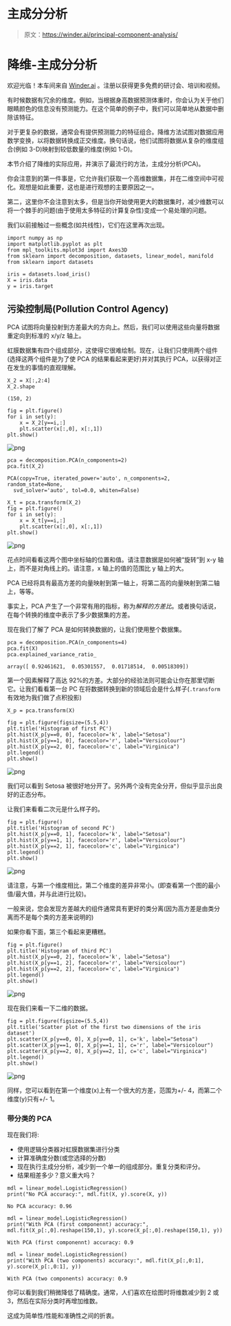 # 主成分分析

> 原文：<https://winder.ai/principal-component-analysis/>

# 降维-主成分分析

欢迎光临！本车间来自 [Winder.ai](https://Winder.ai/?utm_source=winderresearch&utm_medium=notebook&utm_campaign=workshop&utm_term=individual) 。注册以获得更多免费的研讨会、培训和视频。

有时候数据有冗余的维度。例如，当根据身高数据预测体重时，你会认为关于他们眼睛颜色的信息没有预测能力。在这个简单的例子中，我们可以简单地从数据中删除该特征。

对于更复杂的数据，通常会有提供预测能力的特征组合。降维方法试图对数据应用数学变换，以将数据转换成正交维度。换句话说，他们试图将数据从复杂的维度组合(例如 3-D)映射到较低数量的维度(例如 1-D)。

本节介绍了降维的实际应用，并演示了最流行的方法，主成分分析(PCA)。

你会注意到的第一件事是，它允许我们获取一个高维数据集，并在二维空间中可视化。观想是如此重要，这也是进行观想的主要原因之一。

第二，这里你不会注意到太多，但是当你开始使用更大的数据集时，减少维数可以将一个棘手的问题(由于使用太多特征的计算复杂性)变成一个易处理的问题。

我们以前接触过一些概念(如共线性)，它们在这里再次出现。

```
import numpy as np
import matplotlib.pyplot as plt
from mpl_toolkits.mplot3d import Axes3D
from sklearn import decomposition, datasets, linear_model, manifold
from sklearn import datasets 
```

```
iris = datasets.load_iris()
X = iris.data
y = iris.target 
```

## 污染控制局(Pollution Control Agency)

PCA 试图将向量投射到方差最大的方向上。然后，我们可以使用这些向量将数据重定向到标准的 x/y/z 轴上。

虹膜数据集有四个组成部分，这使得它很难绘制。现在，让我们只使用两个组件(选择这两个组件是为了使 PCA 的结果看起来更好)并对其执行 PCA，以获得对正在发生的事情的直观理解。

```
X_2 = X[:,2:4]
X_2.shape 
```

```
(150, 2) 
```

```
fig = plt.figure()
for i in set(y):
    x = X_2[y==i,:]
    plt.scatter(x[:,0], x[:,1])
plt.show() 
```

![png](img/eabc111b8e326076763239fbe11e9120.png)

```
pca = decomposition.PCA(n_components=2)
pca.fit(X_2) 
```

```
PCA(copy=True, iterated_power='auto', n_components=2, random_state=None,
  svd_solver='auto', tol=0.0, whiten=False) 
```

```
X_t = pca.transform(X_2)
fig = plt.figure()
for i in set(y):
    x = X_t[y==i,:]
    plt.scatter(x[:,0], x[:,1])
plt.show() 
```

![png](img/0e0ab908cac391fb69ae0fd380f07758.png)

花点时间看看这两个图中坐标轴的位置和值。请注意数据是如何被“旋转”到 x-y 轴上，而不是对角线上的。请注意，x 轴上的值的范围比 y 轴上的大。

PCA 已经将具有最高方差的向量映射到第一轴上，将第二高的向量映射到第二轴上，等等。

事实上，PCA 产生了一个非常有用的指标，称为*解释的方差比*。或者换句话说，在每个转换的维度中表示了多少数据集的方差。

现在我们了解了 PCA 是如何转换数据的，让我们使用整个数据集。

```
pca = decomposition.PCA(n_components=4)
pca.fit(X)
pca.explained_variance_ratio_ 
```

```
array([ 0.92461621,  0.05301557,  0.01718514,  0.00518309]) 
```

第一个因素解释了高达 92%的方差。大部分的经验法则可能会让你在那里切断它。让我们看看第一台 PC 在将数据转换到新的领域后会是什么样子(`.transform`有效地为我们做了点积投影)

```
X_p = pca.transform(X) 
```

```
fig = plt.figure(figsize=(5.5,4))
plt.title('Histogram of first PC')
plt.hist(X_p[y==0, 0], facecolor='k', label="Setosa")
plt.hist(X_p[y==1, 0], facecolor='r', label="Versicolour")
plt.hist(X_p[y==2, 0], facecolor='c', label="Virginica")
plt.legend()
plt.show() 
```

![png](img/51e56f8aba97390c78ed03e6b7fe2fcb.png)

我们可以看到 Setosa 被很好地分开了。另外两个没有完全分开，但似乎显示出良好的正态分布。

让我们来看看二次元是什么样子的。

```
fig = plt.figure()
plt.title('Histogram of second PC')
plt.hist(X_p[y==0, 1], facecolor='k', label="Setosa")
plt.hist(X_p[y==1, 1], facecolor='r', label="Versicolour")
plt.hist(X_p[y==2, 1], facecolor='c', label="Virginica")
plt.legend()
plt.show() 
```

![png](img/81e1cd32bb575bd23ae126d042e6f82e.png)

请注意，与第一个维度相比，第二个维度的差异非常小。(即查看第一个图的最小值/最大值，并与此进行比较)。

一般来说，您会发现方差越大的组件通常具有更好的类分离(因为高方差是由类分离而不是每个类的方差来说明的)

如果你看下面，第三个看起来更糟糕。

```
fig = plt.figure()
plt.title('Histogram of third PC')
plt.hist(X_p[y==0, 2], facecolor='k', label="Setosa")
plt.hist(X_p[y==1, 2], facecolor='r', label="Versicolour")
plt.hist(X_p[y==2, 2], facecolor='c', label="Virginica")
plt.legend()
plt.show() 
```

![png](img/38d9339c56912701741f55dfa2f1e140.png)

现在我们来看一下二维的数据。

```
fig = plt.figure(figsize=(5.5,4))
plt.title('Scatter plot of the first two dimensions of the iris dataset')
plt.scatter(X_p[y==0, 0], X_p[y==0, 1], c='k', label="Setosa")
plt.scatter(X_p[y==1, 0], X_p[y==1, 1], c='r', label="Versicolour")
plt.scatter(X_p[y==2, 0], X_p[y==2, 1], c='c', label="Virginica")
plt.legend()
plt.show() 
```

![png](img/7c6a9fc2a5196184ac61e79cf6dd6215.png)

同样，您可以看到在第一个维度(x)上有一个很大的方差，范围为+/- 4，而第二个维度(y)只有+/- 1。

### 带分类的 PCA

现在我们将:

*   使用逻辑分类器对虹膜数据集进行分类
*   计算准确度分数(或您选择的分数)
*   现在执行主成分分析，减少到一个单一的组成部分。重复分类和评分。
*   结果相差多少？意义重大吗？

```
mdl = linear_model.LogisticRegression()
print("No PCA accuracy:", mdl.fit(X, y).score(X, y)) 
```

```
No PCA accuracy: 0.96 
```

```
mdl = linear_model.LogisticRegression()
print("With PCA (first componennt) accuracy:", mdl.fit(X_p[:,0].reshape(150,1), y).score(X_p[:,0].reshape(150,1), y)) 
```

```
With PCA (first componennt) accuracy: 0.9 
```

```
mdl = linear_model.LogisticRegression()
print("With PCA (two components) accuracy:", mdl.fit(X_p[:,0:1], y).score(X_p[:,0:1], y)) 
```

```
With PCA (two components) accuracy: 0.9 
```

你可以看到我们稍微降低了精确度。通常，人们喜欢在绘图时将维数减少到 2 或 3，然后在实际分类时再增加维数。

这成为简单性/性能和准确性之间的折衷。